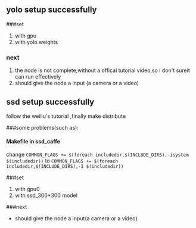 ## yolo setup successfully
###set
1. with gpu
2. with yolo.weights

### next
1. the node is not complete,without a offical tutorial video,so i don't sureit can run effectively
2. should give the node a input (a camera or a video)
 
## ssd setup successfully
follow the weiliu's tutorial ,finally make distribute

###some problems(such as):
#### Makefile in ssd_caffe
change `COMMON_FLAGS += $(foreach includedir,$(INCLUDE_DIRS),-isystem $(includedir))`
to `COMMON_FLAGS += $(foreach includedir,$(INCLUDE_DIRS),-I $(includedir))`

###set
1. with gpu0
2. with ssd_300*300 model

###next
- should give the node a input(a camera or a video)

